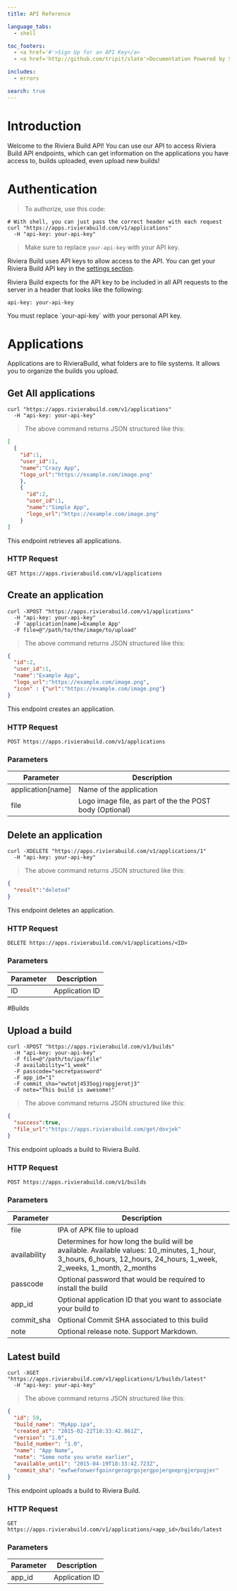 ```yaml
---
title: API Reference

language_tabs:
  - shell

toc_footers:
  - <a href='#'>Sign Up for an API Key</a>
  - <a href='http://github.com/tripit/slate'>Documentation Powered by Slate</a>

includes:
  - errors

search: true
---
```


# Introduction

Welcome to the Riviera Build API! You can use our API to access Riviera Build API endpoints, which can get information on the applications you have access to, builds uploaded, even upload new builds!

# Authentication

> To authorize, use this code:

```shell
# With shell, you can just pass the correct header with each request
curl "https://apps.rivierabuild.com/v1/applications"
  -H "api-key: your-api-key"
```

> Make sure to replace `your-api-key` with your API key.

Riviera Build uses API keys to allow access to the API. You can get your Riviera Build API key in the [settings section](https://apps.rivierabuild.com/settings).

Riviera Build expects for the API key to be included in all API requests to the server in a header that looks like the following:

`api-key: your-api-key`

<aside class="notice">
You must replace `your-api-key` with your personal API key.
</aside>

# Applications

Applications are to RivieraBuild, what folders are to file systems. It allows you to organize the builds you upload.  

## Get All applications

```shell
curl "https://apps.rivierabuild.com/v1/applications"
  -H "api-key: your-api-key"
```

> The above command returns JSON structured like this:

```json
[
  {
    "id":1,
    "user_id":1,
    "name":"Crazy App",
    "logo_url":"https://example.com/image.png"
    },
    {
      "id":2,
      "user_id":1,
      "name":"Simple App",
      "logo_url":"https://example.com/image.png"
    }
]
```

This endpoint retrieves all applications.

### HTTP Request

`GET https://apps.rivierabuild.com/v1/applications`


## Create an application

```shell
curl -XPOST "https://apps.rivierabuild.com/v1/applications"
  -H "api-key: your-api-key"
  -F 'application[name]=Example App'
  -F file=@"/path/to/the/image/to/upload"
```

> The above command returns JSON structured like this:

```json
{
  "id":2,
  "user_id":1,
  "name":"Example App",
  "logo_url":"https://example.com/image.png",
  "icon" : {"url":"https://example.com/image.png"}
}
```

This endpoint creates an application.

### HTTP Request

`POST https://apps.rivierabuild.com/v1/applications`

### Parameters

Parameter | Description
--------- | -----------
application[name] | Name of the application
file | Logo image file, as part of the the POST body (Optional)


## Delete an application

```shell
curl -XDELETE "https://apps.rivierabuild.com/v1/applications/1"
  -H "api-key: your-api-key"
```

> The above command returns JSON structured like this:

```json
{
  "result":"deleted"
}
```

This endpoint deletes an application.

### HTTP Request

`DELETE https://apps.rivierabuild.com/v1/applications/<ID>`

### Parameters

Parameter | Description
--------- | -----------
ID | Application ID


#Builds
## Upload a build

```shell
curl -XPOST "https://apps.rivierabuild.com/v1/builds"
  -H "api-key: your-api-key"
  -F file=@"/path/to/ipa/file"
  -F availability="1_week"
  -F passcode="secretpassword"
  -F app_id="1"
  -F commit_sha="ewtotj4535ogjropgjerotj3"
  -F note="This build is awesome!"
```

> The above command returns JSON structured like this:

```json
{
  "success":true,
  "file_url":"https://apps.rivierabuild.com/get/dovjek"
}
```

This endpoint uploads a build to Riviera Build.

### HTTP Request

`POST https://apps.rivierabuild.com/v1/builds`

### Parameters

Parameter | Description
--------- | -----------
file | IPA of APK file to upload
availability | Determines for how long the build will be available. Available values: 10_minutes, 1_hour, 3_hours, 6_hours, 12_hours, 24_hours, 1_week, 2_weeks, 1_month, 2_months
passcode | Optional password that would be required to install the build
app_id | Optional application ID that you want to associate your build to
commit_sha | Optional Commit SHA associated to this build
note | Optional release note. Support Markdown.

## Latest build

```shell
curl -XGET "https://apps.rivierabuild.com/v1/applications/1/builds/latest"
  -H "api-key: your-api-key"
```

> The above command returns JSON structured like this:

```json
{
  "id": 59,
  "build_name": "MyApp.ipa",
  "created_at": "2015-02-22T18:33:42.861Z",
  "version": "1.0",
  "build_number": "1.0",
  "name": "App Name",
  "note": "Some note you wrote earlier",
  "available_until": "2015-04-19T18:33:42.723Z",
  "commit_sha": "ewfwefonwerfgoinrgerogrgojergpojergoeprgjerpogjer"
}
```

This endpoint uploads a build to Riviera Build.

### HTTP Request

`GET https://apps.rivierabuild.com/v1/applications/<app_id>/builds/latest`

### Parameters

Parameter | Description
--------- | -----------
app_id | Application ID
